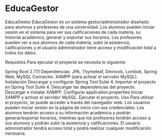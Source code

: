 # EducaGestor
EducaGestor
EducaGestor es un sistema gestor/administrador diseñado para alumnos y profesores de una universidad. Los alumnos pueden iniciar sesión en el sistema para ver sus calificaciones de cada materia, su historial académico, generar y exportar sus horarios. Los profesores pueden ver a sus alumnos de cada materia, subir la asistencia, calificaciones y el usuario administrador tiene acceso y modificación total a todos los datos.

Requisitos
Para ejecutar el proyecto se necesita lo siguiente:

Spring Boot 2.7.11
Dependencias: JPA, Thymeleaf, Devtools, Lombok, Spring Web, MySQL Connector.
XAMPP (para activar el servidor MySQL).
Instalación
Descargar y configurar Spring Tool Suite 4.
Importar el proyecto en Spring Tool Suite 4.
Descargar las dependencias del proyecto.
Descargar e instalar XAMPP.
Configurar application.properties
Iniciar XAMPP y activar el servidor MySQL.
Ejecutar el proyecto.
Uso
Para utilizar el proyecto, se puede acceder a través del navegador web. Los usuarios pueden iniciar sesión en la página de inicio con sus credenciales. Los alumnos tendrán acceso a su información académica y podrán generar/exportar horarios, mientras que los profesores tendrán acceso a sus alumnos y podrán subir la asistencia y calificaciones. El usuario administrador tendrá acceso total y podrá realizar cualquier modificación necesaria.
